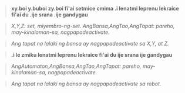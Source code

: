> **xy.boi y.buboi zy.boi fi'ai setmice cmima .i lenatmi leprenu lekraice fi'ai du .ije srana .ije gandygau**

> _X,Y,Z: set, miyembro-ng-set. AngBansa,AngTao,AngTapat: pareho, may-kinalaman-sa, nagpapadeactivate._

> _Ang tapat na lalaki ng bansa ay nagpapadeactivate sa X,Y, at Z._
<!-- -->
> **.i le zmiku lenatmi leprenu lekraice fi'ai du ije srana ije gandygau**

> _AngAutomaton,AngBansa,AngTao,AngTapat: pareho, may-kinalaman-sa, nagpapadeactivate._

> _Ang tapat na lalaki ng bansa ay nagpapadeactivate sa robot._
